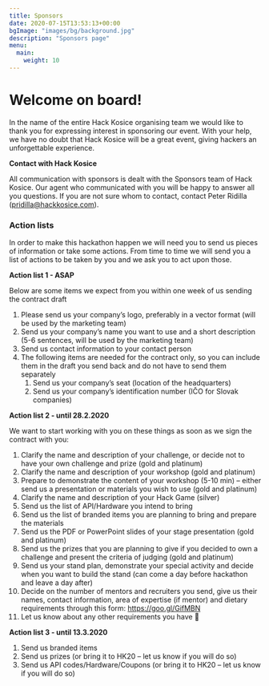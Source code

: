 ```yaml
---
title: Sponsors
date: 2020-07-15T13:53:13+00:00
bgImage: "images/bg/background.jpg"
description: "Sponsors page"
menu:
  main:
    weight: 10
---
```


# Welcome on board!

In the name of the entire Hack Kosice organising team we would like to thank you for expressing interest in sponsoring our event. With your help, we have no doubt that Hack Kosice will be a great event, giving hackers an unforgettable experience.

**Contact with Hack Kosice**

All communication with sponsors is dealt with the Sponsors team of Hack Kosice. Our agent who communicated with you will be happy to answer all you questions. If you are not sure whom to contact, contact Peter Ridilla (<pridilla@hackkosice.com>).

### Action lists

In order to make this hackathon happen we will need you to send us pieces of information or take some actions. From time to time we will send you a list of actions to be taken by you and we ask you to act upon those.

**Action list 1 - ASAP**

Below are some items we expect from you within one week of us sending the contract draft

1. Please send us your company’s logo, preferably in a vector format (will be used by the marketing team)
2. Send us your company’s name you want to use and a short description (5-6 sentences, will be used by the marketing team)
3. Send us contact information to your contact person
4. The following items are needed for the contract only, so you can include them in the draft you send back and do not have to send them separately
    1. Send us your company’s seat (location of the headquarters)
    2. Send us your company’s identification number (IČO for Slovak companies)

**Action list 2 - until 28.2.2020**

We want to start working with you on these things as soon as we sign the contract with you:

1. Clarify the name and description of your challenge, or decide not to have your own challenge and prize (gold and platinum)
2. Clarify the name and description of your workshop (gold and platinum)
3. Prepare to demonstrate the content of your workshop (5-10 min) – either send us a presentation or materials you wish to use (gold and platinum)
4. Clarify the name and description of your Hack Game (silver)
5. Send us the list of API/Hardware you intend to bring
6. Send us the list of branded items you are planning to bring and prepare the materials
7. Send us the PDF or PowerPoint slides of your stage presentation (gold and platinum)
8. Send us the prizes that you are planning to give if you decided to own a challenge and present the criteria of judging (gold and platinum)
9. Send us your stand plan, demonstrate your special activity and decide when you want to build the stand (can come a day before hackathon and leave a day after)
10. Decide on the number of mentors and recruiters you send, give us their names, contact information, area of expertise (if mentor) and dietary requirements through this form: https://goo.gl/GifMBN
11. Let us know about any other requirements you have 🙂

**Action list 3 - until 13.3.2020**

1. Send us branded items
2. Send us prizes (or bring it to HK20 – let us know if you will do so)
3. Send us API codes/Hardware/Coupons (or bring it to HK20 – let us know if you will do so)


